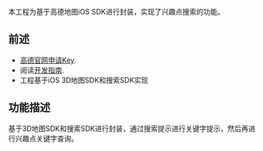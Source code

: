 本工程为基于高德地图iOS SDK进行封装，实现了兴趣点搜索的功能。
## 前述 ##
- [高德官网申请Key](http://lbs.amap.com/dev/#/).
- 阅读[开发指南](http://lbs.amap.com/api/ios-sdk/summary/).
- 工程基于iOS 3D地图SDK和搜索SDK实现

## 功能描述 ##
基于3D地图SDK和搜索SDK进行封装，通过搜索提示进行关键字提示，然后再进行兴趣点关键字查询。